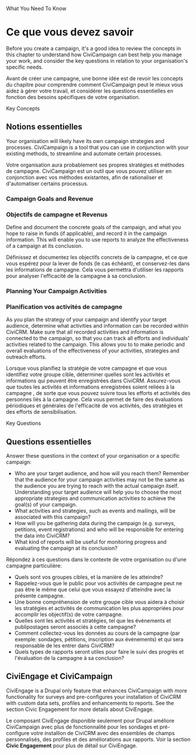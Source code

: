 What You Need To Know

Ce que vous devez savoir
========================

Before you create a campaign, it's a good idea to review the concepts in
this chapter to understand how CiviCampaign can best help you manage
your work, and consider the key questions in relation to your
organisation's specific needs.

Avant de créer une campagne, une bonne idée est de revoir les concepts du chapitre pour comprendre comment CiviCampaign peut le mieux vous aidez à gérer votre travail, et considérer les questions essentielles en fonction des besoins spécifiques de votre organisation.

Key Concepts

Notions essentielles
--------------------

Your organisation will likely have its own campaign strategies and
processes. CiviCampaign is a tool that you can use in conjunction with
your existing methods, to streamline and automate certain processes.

Votre organisation aura probablement ses propres stratégies et méthodes de campagne. 
CiviCampaign est un outil que vous pouvez utiliser en conjonction avec
vos méthodes existantes, afin de rationaliser et d'automatiser certains processus.

### Campaign Goals and Revenue
### Objectifs de campagne et Revenus

Define and document the concrete goals of the campaign, and what you
hope to raise in funds (if applicable), and record it in the campaign
information. This will enable you to use reports to analyze the
effectiveness of a campaign at its conclusion.

Définissez et documentez les objectifs concrets de la campagne, et ce que vous espérez pour la lever de fonds (le cas échéant), et conservez-les dans les informations de campagne.
Cela vous permettra d'utiliser les rapports pour analyser l'efficacité de la campagne à sa conclusion.


### Planning Your Campaign Activities
### Planification vos activités de campagne

As you plan the strategy of your campaign and identify your target
audience, determine what activities and information can be recorded
within CiviCRM. Make sure that all recorded activities and information
is connected to the campaign, so that you can track all efforts and
individuals' activities related to the campaign. This allows you to to
make periodic and overall evaluations of the effectiveness of your
activities, strategies and outreach efforts.

Lorsque vous planifiez la stratégie de votre campagne et que vous identifiez votre groupe cible, déterminer quelles sont les activités et informations qui peuvent être enregistrées dans CiviCRM.
Assurez-vous que toutes les activités et informations enregistrées soient reliées à la campagne , de sorte que vous pouvez suivre tous les efforts et activités des personnes liés à la campagne.
Cela vous permet de faire des évaluations périodiques et générales de l'efficacité de vos
activités, des stratégies et des efforts de sensibilisation.


Key Questions

Questions essentielles
----------------------

Answer these questions in the context of your organisation or a specific
campaign:

-   Who are your target audience, and how will you reach them? Remember
    that the audience for your campaign activities may not be the same
    as the audience you are trying to reach with the actual campaign
    itself. Understanding your target audience will help you to choose
    the most appropriate strategies and communication activities to
    achieve the goal(s) of your campaign.
-   What activities and strategies, such as events and mailings, will be
    associated with this campaign?
-   How will you be gathering data during the campaign (e.g. surveys,
    petitions, event registrations) and who will be responsible for
    entering the data into CiviCRM?
-   What kind of reports will be useful for monitoring progress and
    evaluating the campaign at its conclusion?

Répondez à ces questions dans le contexte de votre organisation ou d'une campagne particulière:

- Quels sont vos groupes cibles, et la manière de les atteindre?
- Rappelez-vous que le public pour vos activités de campagne peut ne pas être le même que celui que vous essayez d'atteindre avec la présente campagne.
- Une bonne compréhension de votre groupe cible vous aidera à choisir les stratégies et activités de communication les plus appropriées pour accomplir les objectif(s) de votre campagne.
- Quelles sont les activités et stratégies, tel que les événements et publipostages seront associés à cette campagne?
- Comment collectez-vous les données au cours de la campagne (par exemple: sondages, pétitions, inscription aux événements) et qui sera responsable de les entrer dans CiviCRM?
- Quels types de rapports seront utiles pour faire le suivi des progrès et l'évaluation de la campagne à sa conclusion?

CiviEngage et CiviCampaign
---------------------------

CiviEngage is a Drupal only feature that enhances CiviCampaign with more
functionality for surveys and pre-configures your installation of
CiviCRM with custom data sets, profiles and enhancements to reports. See
the section Civic Engagement for more details about CiviEngage.

Le composant CiviEngage disponible seulement pour Drupal améliore CiviCampaign avec plus de fonctionnalité pour les sondages et pré-configure votre installion de CiviCRM avec des ensembles de champs personnalisés, des profiles et des améliorations aux rapports.
Voir la section **Civic Engagement** pour plus de détail sur CiviEngage.


